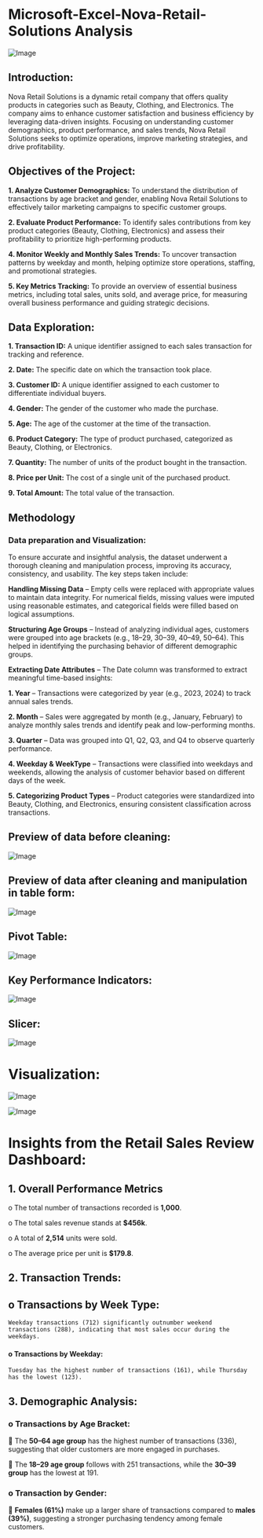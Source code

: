 # Microsoft-Excel-Nova-Retail-Solutions Analysis

![Image](https://github.com/user-attachments/assets/e519e819-7576-4270-b4f8-94cbe4ddc407)

## Introduction:

Nova Retail Solutions is a dynamic retail company that offers quality products in categories such as Beauty, Clothing, and Electronics. The company aims to enhance customer satisfaction and business efficiency by leveraging data-driven insights. Focusing on understanding customer demographics, product performance, and sales trends, Nova Retail Solutions seeks to optimize operations, improve marketing strategies, and drive profitability.


## Objectives of the Project:


**1.	Analyze Customer Demographics:** To understand the distribution of transactions by age bracket and gender, enabling Nova Retail Solutions to effectively tailor marketing campaigns to specific customer groups.


   
**2.	Evaluate Product Performance:** To identify sales contributions from key product categories (Beauty, Clothing, Electronics) and assess their profitability to prioritize high-performing products.
   
   
  
**4.	Monitor Weekly and Monthly Sales Trends:** To uncover transaction patterns by weekday and  month, helping optimize store operations, staffing, and promotional strategies.


	
**5.	Key Metrics Tracking:** To provide an overview of essential business metrics, including total sales, units sold, and average price, for measuring overall business performance and guiding strategic decisions.




## Data Exploration:

**1. Transaction ID:** A unique identifier assigned to each sales transaction for tracking and reference.
   
**2. Date:** The specific date on which the transaction took place.
   
**3. Customer ID:** A unique identifier assigned to each customer to differentiate individual buyers.
 
**4. Gender:**  The gender of the customer who made the purchase.

**5. Age:** The age of the customer at the time of the transaction.
 
**6. Product Category:** The type of product purchased, categorized as Beauty, Clothing, or Electronics.

**7. Quantity:** The number of units of the product bought in the transaction.
 
**8. Price per Unit:** The cost of a single unit of the purchased product.
   
**9. Total Amount:**  The total value of the transaction.


## Methodology

### Data preparation and Visualization:

To ensure accurate and insightful analysis, the dataset underwent a thorough cleaning and manipulation process, improving its accuracy, consistency, and usability. The key steps taken include:

**Handling Missing Data** – Empty cells were replaced with appropriate values to maintain data integrity. For numerical fields, missing values were imputed using reasonable estimates, and categorical fields were filled based on logical assumptions.

**Structuring Age Groups** – Instead of analyzing individual ages, customers were grouped into age brackets (e.g., 18–29, 30–39, 40–49, 50–64). This helped in identifying the purchasing behavior of different demographic groups.

**Extracting Date Attributes** – The Date column was transformed to extract meaningful time-based insights:

**1. Year** – Transactions were categorized by year (e.g., 2023, 2024) to track annual sales trends.
   
**2. Month** – Sales were aggregated by month (e.g., January, February) to analyze monthly sales trends and identify peak and low-performing months.
   
**3. Quarter** – Data was grouped into Q1, Q2, Q3, and Q4 to observe quarterly performance.
   
**4. Weekday & WeekType** – Transactions were classified into weekdays and weekends, allowing the analysis of customer behavior based on different days of the week.

**5. Categorizing Product Types** – Product categories were standardized into Beauty, Clothing, and Electronics, ensuring consistent classification across transactions.

 ## Preview of data before cleaning:

![Image](https://github.com/user-attachments/assets/819b708e-0fb7-4b17-ad69-0208b816cdfc)

## Preview of data after cleaning  and manipulation in table form:

![Image](https://github.com/user-attachments/assets/7397abde-d5f8-41ce-9d7d-09d8c6904206)

## Pivot Table:

![Image](https://github.com/user-attachments/assets/0646b273-4613-4a3c-b4af-9200a05521c0)

## Key Performance Indicators:

![Image](https://github.com/user-attachments/assets/f2a8f58a-00d0-40ef-bb96-ce4e8ac7f6d5)

## Slicer:

![Image](https://github.com/user-attachments/assets/513fe750-2203-4476-a516-700ad65ba967)

# Visualization:

![Image](https://github.com/user-attachments/assets/ee32cb25-2f52-4513-bb39-34d12cfd2b9c)




![Image](https://github.com/user-attachments/assets/2f8d670e-3552-4370-ad20-33198c12606d)



# Insights from the Retail Sales Review Dashboard:

## 1.	Overall Performance Metrics
   
o	The total number of transactions recorded is **1,000**.

o	The total sales revenue stands at **$456k**.

o	A total of **2,514** units were sold.

o	The average price per unit is **$179.8**.


## 2.	Transaction Trends:

## o	Transactions by Week Type:
	Weekday transactions (712) significantly outnumber weekend transactions (288), indicating that most sales occur during the weekdays.

#### o	Transactions by Weekday:
	Tuesday has the highest number of transactions (161), while Thursday has the lowest (123).

## 3.	Demographic Analysis:

### o	Transactions by Age Bracket:
	The **50–64 age group** has the highest number of transactions (336), suggesting that older customers are more engaged in purchases.

	The **18–29 age group** follows with 251 transactions, while the **30–39 group** has the lowest at 191.

### o	Transaction by Gender:

	**Females (61%)** make up a larger share of transactions compared to **males (39%)**, suggesting a stronger purchasing tendency among female customers.





